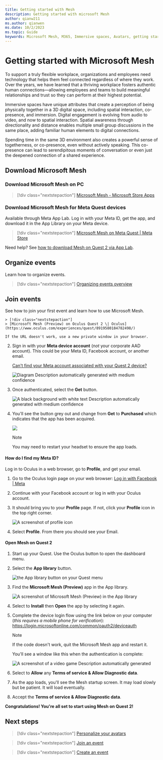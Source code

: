 ```yaml
---
title: Getting started with Mesh
description: Getting started with microsoft Mesh
author: qianw211    
ms.author: qianwen
ms.date: 10/2/2023
ms.topic: Guide
keywords: Microsoft Mesh, M365, Immersive spaces, Avatars, getting started, documentation, features
---
```


# Getting started with Microsoft Mesh

To support a truly flexible workplace, organizations and employees need technology that helps them feel connected regardless of where they work. Over the years, we have learned that a thriving workplace fosters authentic human connections—allowing employees and teams to build meaningful relationships and trust so they can perform at their highest potential.

Immersive spaces have unique attributes that create a perception of being physically together in a 3D digital space, including spatial interaction, co-presence, and immersion. Digital engagement is evolving from audio to video, and now to spatial interaction. Spatial awareness through directionality and distance enables multiple small group discussions in the same place, adding familiar human elements to digital connections.

Spending time in the same 3D environment also creates a powerful sense of togetherness, or co-presence, even without actively speaking. This co-presence can lead to serendipitous moments of conversation or even just the deepened connection of a shared experience.

## Download Microsoft Mesh

### Download Microsoft Mesh on PC

> [!div class="nextstepaction"]
> [Microsoft Mesh - Microsoft Store Apps](https://apps.microsoft.com/store/detail/microsoft-mesh/9NLXZJ1FDBD7?hl=en-us&gl=us&rtc=1)

### Download Microsoft Mesh for Meta Quest devices

Available through Meta App Lab. Log in with your Meta ID, get the app, and download it in the App Library on your Meta device.

> [!div class="nextstepaction"]
> [Microsoft Mesh on Meta Quest | Meta Store](https://www.meta.com/experiences/6750166401689690/)

Need help? See [how to download Mesh on Quest 2 via App Lab](../Resources/mesh-events-help.md#how-to-download-mesh-on-quest-2-via-app-lab).

## Organize events

Learn how to organize events.

   > [!div class="nextstepaction"]
   > [Organizing events overview](../events-guide/events-overview.md)

## Join events

See how to join your first event and learn how to use Microsoft Mesh.

    > [!div class="nextstepaction"]
    > [Microsoft Mesh (Preview) on Oculus Quest 2 \| Oculus](https://www.oculus.com/experiences/quest/8919580184782498/)

    If the URL doesn't work, use a new private window in your browser.

2. Sign in with your **Meta device account** (*not* your corporate AAD account). This could be your Meta ID, Facebook account, or another
    email.

    [Can't find your Meta account associated with your Quest 2 device?](#how-do-i-find-my-meta-id)

    ![Diagram Description automatically generated with medium confidence](media/image011.png)

3. Once authenticated, select the **Get** button.

    ![A black background with white text Description automatically generated with medium confidence](media/image013.png)

4. You'll see the button grey out and change from **Get** to **Purchased** which indicates that the app has been acquired.

    ![](media/image015.png)

    >[!Note] 
    >You may need to restart your headset to ensure the app     loads.

#### How do I find my Meta ID?

Log in to Oculus in a web browser, go to **Profile**, and get your email.

1. Go to the Oculus login page on your web browser: [Log in with Facebook \| Meta](https://auth.oculus.com/login/)

2. Continue with your Facebook account or log in with your Oculus account.

3. It should bring you to your **Profile** page. If not, click your **Profile** icon in the top right corner.

   ![A screenshot of profile icon](media/image017.png)

4. Select **Profile**. From there you should see your Email.

#### Open Mesh on Quest 2

1. Start up your Quest. Use the Oculus button to open the dashboard menu.

2. Select the **App library** button.

    ![the App library button on your Quest menu](media/image020.png)

3. Find the **Microsoft Mesh (Preview)** app in the App library.

    ![A screenshot of Microsoft Mesh (Preview) in the App library](media/image022.png)

4. Select to **Install** then **Open** the app by selecting it again.

5. Complete the device login flow using the link below on your computer (*this requires a mobile phone for verification*): https://login.microsoftonline.com/common/oauth2/deviceauth

    >[!Note] 
    >If the code doesn't work, quit the Microsoft Mesh app and restart it.

    You'll see a window like this when the authentication is complete:

    ![A screenshot of a video game Description automatically generated](media/image024.png)

6. Select to **Allow** any **Terms of service & Allow Diagnostic data**.

7. As the app loads, you\'ll see the Mesh startup screen. It may load slowly but be patient. It will load eventually.

8. Accept the **Terms of service & Allow Diagnostic data**.

**Congratulations! You\'re all set to start using Mesh on Quest 2!**

## Next steps

   > [!div class="nextstepaction"]
   > [Personalize your avatars](avatars.md)

   > [!div class="nextstepaction"]
   > [Join an event](join-an-event.md)

   > [!div class="nextstepaction"]
   > [Create an event](events-guide/create-event.md)
